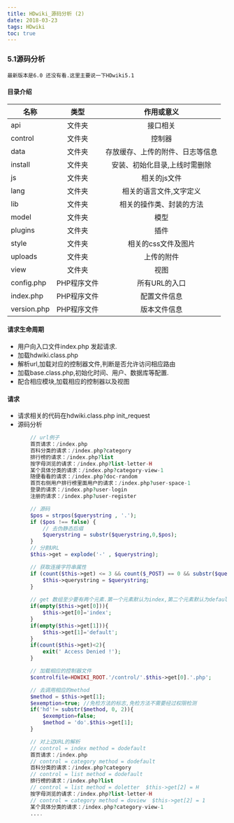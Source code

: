 ```yaml
---
title: HDwiki_源码分析 (2)
date: 2018-03-23
tags: HDwiki
toc: true
---
```


### 5.1源码分析
    最新版本是6.0 还没有看.这里主要说一下HDwiki5.1 

<!-- more -->

#### 目录介绍
| 名称        | 类型   |  作用或意义  |
| --------    |:----: | :----:  |
| api   | 文件夹 | 接口相关 |
| control   | 文件夹 | 控制器 |
| data   | 文件夹 | 存放缓存、上传的附件、日志等信息 |
| install   | 文件夹 | 安装、初始化目录,上线时需删除 |
| js   | 文件夹 | 相关的js文件 |
| lang   | 文件夹 | 相关的语言文件,文字定义 |
| lib   | 文件夹 | 相关的操作类、封装的方法 |
| model   | 文件夹 | 模型 |
| plugins   | 文件夹 | 插件 |
| style   | 文件夹 | 相关的css文件及图片 |
| uploads   | 文件夹 | 上传的附件 |
| view   | 文件夹 | 视图 |
| config.php   | PHP程序文件 | 所有URL的入口 |
| index.php   | PHP程序文件 | 配置文件信息 |
| version.php   | PHP程序文件 | 版本文件信息 |

#### 请求生命周期
* 用户向入口文件index.php 发起请求.
* 加载hdwiki.class.php
* 解析url,加载对应的控制器文件,判断是否允许访问相应路由
* 加载base.class.php,初始化时间、用户、数据库等配置.
* 配合相应模块,加载相应的控制器以及视图

#### 请求
- 请求相关的代码在hdwiki.class.php init_request
- 源码分析
    ```php
        // url例子
        首页请求：/index.php
        百科分类的请求：/index.php?category
        排行榜的请求：/index.php?list
        按字母浏览的请求：/index.php?list-letter-H
        某个具体分类的请求：/index.php?category-view-1
        随便看看的请求：/index.php?doc-random
        首页右侧用户排行榜里面用户的请求：/index.php?user-space-1
        登录的请求：/index.php?user-login
        注册的请求：/index.php?user-register

        // 源码
        $pos = strpos($querystring , '.');
		if ($pos !== false) {
            // 去伪静态后缀
			$querystring = substr($querystring,0,$pos);
		}
        // 分割URL
		$this->get = explode('-' , $querystring);

        // 获取连接字符串属性
        if (count($this->get) <= 3 && count($_POST) == 0 && substr($querystring, 0, 6) == 'admin_' && substr($querystring, 0, 10) != 'admin_main'){
			$this->querystring = $querystring;
		}
		
        // get 数组至少要有两个元素.第一个元素默认为index,第二个元素默认为default.
		if(empty($this->get[0])){
			$this->get[0]='index';
		}
		if(empty($this->get[1])){
			$this->get[1]='default';
		}
		if(count($this->get)<2){
			exit(' Access Denied !');
		}

        // 加载相应的控制器文件
        $controlfile=HDWIKI_ROOT.'/control/'.$this->get[0].'.php';

        // 去调用相应的method
        $method = $this->get[1];
		$exemption=true; //免检方法的标志,免检方法不需要经过权限检测
		if('hd'!= substr($method, 0, 2)){
			$exemption=false;
			$method = 'do'.$this->get[1];
		}

        // 对上边URL的解析
        // control = index method = dodefault
        首页请求：/index.php 
        // control = category method = dodefault
        百科分类的请求：/index.php?category
        // control = list method = dodefault
        排行榜的请求：/index.php?list
        // control = list method = doletter  $this->get[2] = H
        按字母浏览的请求：/index.php?list-letter-H
        // control = category method = doview  $this->get[2] = 1
        某个具体分类的请求：/index.php?category-view-1
        ....
    ```
